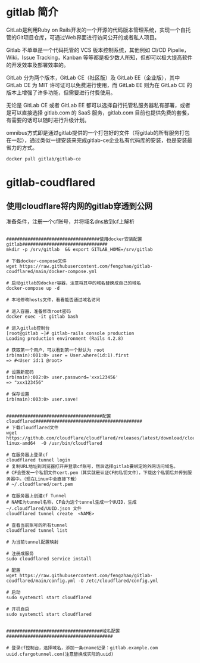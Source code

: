 # gitlab 简介

GitLab是利用Ruby on Rails开发的一个开源的代码版本管理系统，实现一个自托管的Git项目仓库，可通过Web界面进行访问公开的或者私人项目。

Gitlab 不单单是一个代码托管的 VCS 版本控制系统，其他例如 CI/CD Pipelie，Wiki，Issue Tracking，Kanban 等等都是极少数人所知，但却可以极大提高软件的开发效率及部署效率的。

GitLab 分为两个版本，GitLab CE（社区版）及 GitLab EE（企业版），其中 GitLab CE 为 MIT 许可证可以免费进行使用，而 GitLab EE 则为在 GitLab CE 的版本上增强了许多功能，但需要进行付费使用。

无论是 GitLab CE 或者 GitLab EE 都可以选择自行托管私服务器私有部署，或者是可以直接选择 gitlab.com 的 SaaS 服务，gitlab.com 目前也提供免费的套餐，有需要的话可以随时进行升级计划。

omnibus方式即是通过gitlab提供的一个打包好的文件（将gitlab的所有服务打包在一起），通过类似一键安装来完成gitlab-ce企业私有代码库的安装，也是安装最省力的方式。



```shell
docker pull gitlab/gitlab-ce

```

# gitlab-coudflared

## 使用cloudflare将内网的gitlab穿透到公网

准备条件，注册一个cf账号，并将域名dns放到cf上解析


```shell

###################################使用docker安装配置gitlab################################
mkdir -p /srv/gitlab  && export GITLAB_HOME=/srv/gitlab

# 下载docker-compose文件 
wget https://raw.githubusercontent.com/fengzhao/gitlab-coudflared/main/docker-compose.yml

# 启动gitlab的docker容器，注意将其中的域名替换成自己的域名
docker-compose up -d 

# 本地修改hosts文件，看看能否通过域名访问

# 进入容器，准备修改root密码
docker exec -it gitlab bash 

# 进入gitlab控制台
[root@gitlab ~]# gitlab-rails console production
Loading production environment (Rails 4.2.8)
 
# 获取第一个用户，可以看到第一个默认为 root
irb(main):001:0> user = User.where(id:1).first
=> #<User id:1 @root>
 
# 设置新密码
irb(main):002:0> user.password='xxx123456'
=> "xxx123456"
 
# 保存设置
irb(main):003:0> user.save!


####################################配置cloudflared########################################
# 下载cloudflared文件
wget https://github.com/cloudflare/cloudflared/releases/latest/download/cloudflared-linux-amd64  -O /usr/bin/cloudflared

# 在服务器上登录cf
cloudflared tunnel login
# 复制URL地址到浏览器打开并登录cf账号，然后选择gitlab要绑定的外网访问域名。
# CF会签发一个私钥文件cert.pem（其实就是认证CF的私钥文件），下载这个私钥后并传到服务器中。（现在Linux中会直接下载）
# ~/.cloudflared/cert.pem

# 在服务器上创建cf Tunnel 
# NAME为tunnel名称，CF会为这个tunnel生成一个UUID，生成 ~/.cloudflared/UUID.json 文件
cloudflared tunnel create  <NAME> 

# 查看当前账号的所有tunnel
cloudflared tunnel list

# 为当前tunnel配置映射

# 注册成服务
sudo cloudflared service install

# 配置
wget https://raw.githubusercontent.com/fengzhao/gitlab-coudflared/main/config.yml -O /etc/cloudflared/config.yml

# 启动
sudo systemctl start cloudflared

# 开机自启
sudo systemctl start cloudflared
 

####################################域名配置########################################

# 登录cf控制台，选择域名，添加一条cname记录：gitlab.example.com  uuid.cfargotunnel.com(注意替换成实际的uuid)

```
